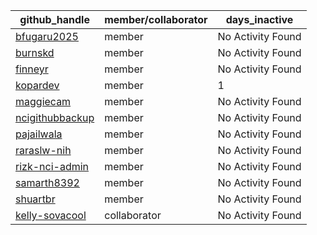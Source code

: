 
| github_handle   | member/collaborator | days_inactive |
|-----------------|----------------------|---------------|
| [bfugaru2025](https://github.com/bfugaru2025) | member               | No Activity Found |
| [burnskd](https://github.com/burnskd) | member               | No Activity Found |
| [finneyr](https://github.com/finneyr) | member               | No Activity Found |
| [kopardev](https://github.com/kopardev) | member               | 1             |
| [maggiecam](https://github.com/maggiecam) | member               | No Activity Found |
| [ncigithubbackup](https://github.com/ncigithubbackup) | member               | No Activity Found |
| [pajailwala](https://github.com/pajailwala) | member               | No Activity Found |
| [raraslw-nih](https://github.com/raraslw-nih) | member               | No Activity Found |
| [rizk-nci-admin](https://github.com/rizk-nci-admin) | member               | No Activity Found |
| [samarth8392](https://github.com/samarth8392) | member               | No Activity Found |
| [shuartbr](https://github.com/shuartbr) | member               | No Activity Found |
| [kelly-sovacool](https://github.com/kelly-sovacool) | collaborator         | No Activity Found |

